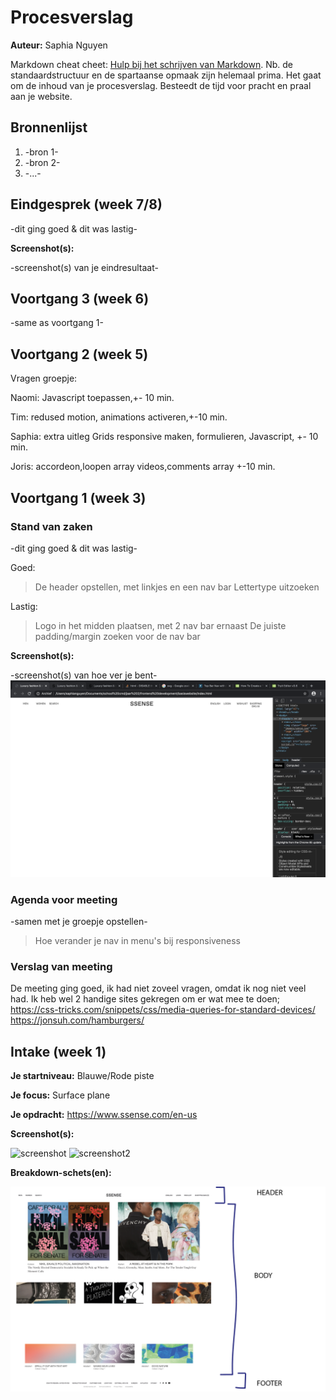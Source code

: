 # Procesverslag
**Auteur:** Saphia Nguyen

Markdown cheat cheet: [Hulp bij het schrijven van Markdown](https://github.com/adam-p/markdown-here/wiki/Markdown-Cheatsheet). Nb. de standaardstructuur en de spartaanse opmaak zijn helemaal prima. Het gaat om de inhoud van je procesverslag. Besteedt de tijd voor pracht en praal aan je website.



## Bronnenlijst
1. -bron 1-
2. -bron 2-
3. -...-



## Eindgesprek (week 7/8)

-dit ging goed & dit was lastig-

**Screenshot(s):**

-screenshot(s) van je eindresultaat-



## Voortgang 3 (week 6)

-same as voortgang 1-



## Voortgang 2 (week 5)

Vragen groepje:

Naomi: Javascript toepassen,+- 10 min.

Tim: redused motion, animations activeren,+-10 min.

Saphia: extra uitleg Grids responsive maken, formulieren, Javascript, +- 10 min.

Joris: accordeon,loopen array videos,comments array +-10 min.


## Voortgang 1 (week 3)

### Stand van zaken

-dit ging goed & dit was lastig-

Goed:
> De header opstellen, met linkjes en een nav bar
> Lettertype uitzoeken

Lastig:
> Logo in het midden plaatsen, met 2 nav bar ernaast
> De juiste padding/margin zoeken voor de nav bar

**Screenshot(s):**

-screenshot(s) van hoe ver je bent-
![voortgang](images/voortgang.png)

### Agenda voor meeting

-samen met je groepje opstellen-
> Hoe verander je nav in menu's bij responsiveness





### Verslag van meeting

De meeting ging goed, ik had niet zoveel vragen, omdat ik nog niet veel had.
Ik heb wel 2 handige sites gekregen om er wat mee te doen; 
https://css-tricks.com/snippets/css/media-queries-for-standard-devices/
https://jonsuh.com/hamburgers/




## Intake (week 1)

**Je startniveau:** Blauwe/Rode piste

**Je focus:** Surface plane

**Je opdracht:** https://www.ssense.com/en-us

**Screenshot(s):**

![screenshot](images/screen1.jpg)
![screenshot2](images/screen2.jpg)


**Breakdown-schets(en):**

![breakdown](images/breakdown.png)
